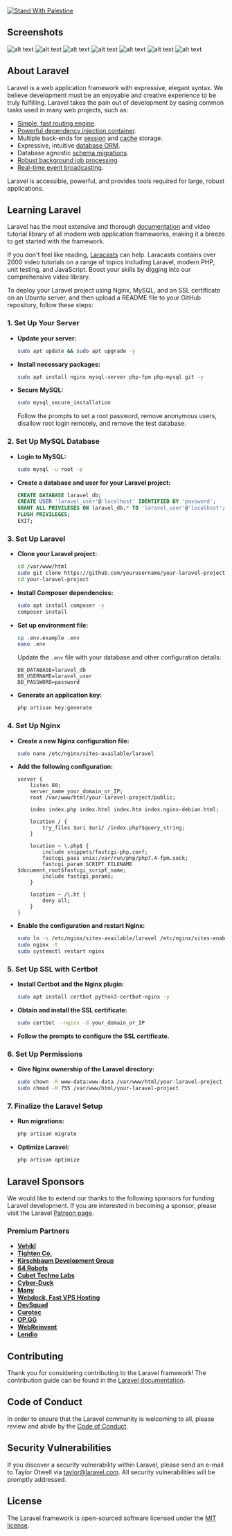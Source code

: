 [![Stand With Palestine](https://raw.githubusercontent.com/TheBSD/StandWithPalestine/main/banner-no-action.svg)](https://thebsd.github.io/StandWithPalestine)

## Screenshots
![alt text](https://i.ibb.co/wRcfLwP/Screenshot-2022-09-20-025641.png)
![alt text](https://i.ibb.co/4PMD5W2/Screenshot-2022-09-20-181139.png)
![alt text](https://i.ibb.co/nMXtv1C/Screenshot-2022-09-20-181209.png)
![alt text](https://i.ibb.co/Wy2MfDW/ChatApp.png)
![alt text](https://i.ibb.co/6HSF4ZQ/Screenshot-2022-09-20-022354.png)
![alt text](https://i.ibb.co/25g8FL4/Screenshot-2022-09-20-181353.png)
![alt text](https://i.ibb.co/gvLpfd0/Screenshot-2022-09-20-022420.png)

## About Laravel

Laravel is a web application framework with expressive, elegant syntax. We believe development must be an enjoyable and creative experience to be truly fulfilling. Laravel takes the pain out of development by easing common tasks used in many web projects, such as:

- [Simple, fast routing engine](https://laravel.com/docs/routing).
- [Powerful dependency injection container](https://laravel.com/docs/container).
- Multiple back-ends for [session](https://laravel.com/docs/session) and [cache](https://laravel.com/docs/cache) storage.
- Expressive, intuitive [database ORM](https://laravel.com/docs/eloquent).
- Database agnostic [schema migrations](https://laravel.com/docs/migrations).
- [Robust background job processing](https://laravel.com/docs/queues).
- [Real-time event broadcasting](https://laravel.com/docs/broadcasting).

Laravel is accessible, powerful, and provides tools required for large, robust applications.

## Learning Laravel

Laravel has the most extensive and thorough [documentation](https://laravel.com/docs) and video tutorial library of all modern web application frameworks, making it a breeze to get started with the framework.

If you don't feel like reading, [Laracasts](https://laracasts.com) can help. Laracasts contains over 2000 video tutorials on a range of topics including Laravel, modern PHP, unit testing, and JavaScript. Boost your skills by digging into our comprehensive video library.

To deploy your Laravel project using Nginx, MySQL, and an SSL certificate on an Ubuntu server, and then upload a README file to your GitHub repository, follow these steps:

### 1. **Set Up Your Server**
- **Update your server:**
  ```bash
  sudo apt update && sudo apt upgrade -y
  ```

- **Install necessary packages:**
  ```bash
  sudo apt install nginx mysql-server php-fpm php-mysql git -y
  ```

- **Secure MySQL:**
  ```bash
  sudo mysql_secure_installation
  ```
  Follow the prompts to set a root password, remove anonymous users, disallow root login remotely, and remove the test database.

### 2. **Set Up MySQL Database**
- **Login to MySQL:**
  ```bash
  sudo mysql -u root -p
  ```
  
- **Create a database and user for your Laravel project:**
  ```sql
  CREATE DATABASE laravel_db;
  CREATE USER 'laravel_user'@'localhost' IDENTIFIED BY 'password';
  GRANT ALL PRIVILEGES ON laravel_db.* TO 'laravel_user'@'localhost';
  FLUSH PRIVILEGES;
  EXIT;
  ```

### 3. **Set Up Laravel**
- **Clone your Laravel project:**
  ```bash
  cd /var/www/html
  sudo git clone https://github.com/yourusername/your-laravel-project.git
  cd your-laravel-project
  ```

- **Install Composer dependencies:**
  ```bash
  sudo apt install composer -y
  composer install
  ```

- **Set up environment file:**
  ```bash
  cp .env.example .env
  nano .env
  ```
  Update the `.env` file with your database and other configuration details:
  ```env
  DB_DATABASE=laravel_db
  DB_USERNAME=laravel_user
  DB_PASSWORD=password
  ```

- **Generate an application key:**
  ```bash
  php artisan key:generate
  ```

### 4. **Set Up Nginx**
- **Create a new Nginx configuration file:**
  ```bash
  sudo nano /etc/nginx/sites-available/laravel
  ```

- **Add the following configuration:**
  ```nginx
  server {
      listen 80;
      server_name your_domain_or_IP;
      root /var/www/html/your-laravel-project/public;

      index index.php index.html index.htm index.nginx-debian.html;

      location / {
          try_files $uri $uri/ /index.php?$query_string;
      }

      location ~ \.php$ {
          include snippets/fastcgi-php.conf;
          fastcgi_pass unix:/var/run/php/php7.4-fpm.sock;
          fastcgi_param SCRIPT_FILENAME $document_root$fastcgi_script_name;
          include fastcgi_params;
      }

      location ~ /\.ht {
          deny all;
      }
  }
  ```

- **Enable the configuration and restart Nginx:**
  ```bash
  sudo ln -s /etc/nginx/sites-available/laravel /etc/nginx/sites-enabled/
  sudo nginx -t
  sudo systemctl restart nginx
  ```

### 5. **Set Up SSL with Certbot**
- **Install Certbot and the Nginx plugin:**
  ```bash
  sudo apt install certbot python3-certbot-nginx -y
  ```

- **Obtain and install the SSL certificate:**
  ```bash
  sudo certbot --nginx -d your_domain_or_IP
  ```

- **Follow the prompts to configure the SSL certificate.**

### 6. **Set Up Permissions**
- **Give Nginx ownership of the Laravel directory:**
  ```bash
  sudo chown -R www-data:www-data /var/www/html/your-laravel-project
  sudo chmod -R 755 /var/www/html/your-laravel-project
  ```

### 7. **Finalize the Laravel Setup**
- **Run migrations:**
  ```bash
  php artisan migrate
  ```

- **Optimize Laravel:**
  ```bash
  php artisan optimize
  ```



## Laravel Sponsors

We would like to extend our thanks to the following sponsors for funding Laravel development. If you are interested in becoming a sponsor, please visit the Laravel [Patreon page](https://patreon.com/taylorotwell).

### Premium Partners

- **[Vehikl](https://vehikl.com/)**
- **[Tighten Co.](https://tighten.co)**
- **[Kirschbaum Development Group](https://kirschbaumdevelopment.com)**
- **[64 Robots](https://64robots.com)**
- **[Cubet Techno Labs](https://cubettech.com)**
- **[Cyber-Duck](https://cyber-duck.co.uk)**
- **[Many](https://www.many.co.uk)**
- **[Webdock, Fast VPS Hosting](https://www.webdock.io/en)**
- **[DevSquad](https://devsquad.com)**
- **[Curotec](https://www.curotec.com/services/technologies/laravel/)**
- **[OP.GG](https://op.gg)**
- **[WebReinvent](https://webreinvent.com/?utm_source=laravel&utm_medium=github&utm_campaign=patreon-sponsors)**
- **[Lendio](https://lendio.com)**

## Contributing

Thank you for considering contributing to the Laravel framework! The contribution guide can be found in the [Laravel documentation](https://laravel.com/docs/contributions).

## Code of Conduct

In order to ensure that the Laravel community is welcoming to all, please review and abide by the [Code of Conduct](https://laravel.com/docs/contributions#code-of-conduct).

## Security Vulnerabilities

If you discover a security vulnerability within Laravel, please send an e-mail to Taylor Otwell via [taylor@laravel.com](mailto:taylor@laravel.com). All security vulnerabilities will be promptly addressed.

## License

The Laravel framework is open-sourced software licensed under the [MIT license](https://opensource.org/licenses/MIT).
